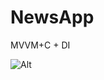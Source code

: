 # NewsApp
MVVM+C + DI




![Alt](https://repobeats.axiom.co/api/embed/4eda64259217ab415f74db0faa20c8e206c0f588.svg "Repobeats analytics image")
